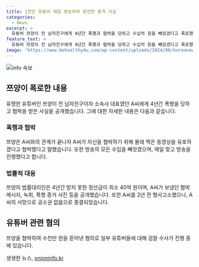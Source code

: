 ```yaml
---
title: 1천만 유튜버 매일 방송하며 증언한 충격 사실
categories:
  - News
excerpt: >
  유튜버 쯔양이 전 남자친구에게 4년간 폭행과 협박을 당하고 수십억 원을 빼았겼다고 폭로했습니다. 쯔양은 직접 과거를 폭로하겠다는 협박을 당해 수사 과정에서도 혼란을 겪고 있다고 전했습니다. 4년간 받지 못한 정산금이 최소 40억 원에 달하며 해당 남성으로부터의 협박 메시지와 녹취, 폭행 증거 사진까지 법률대리인을 통해 공개했습니다. 혐의를 받는 일부 유튜버들에 대해서는 검찰이 수사에 착수한 것으로 알려졌습니다.
feature_text: >
  유튜버 쯔양이 전 남자친구에게 4년간 폭행과 협박을 당하고 수십억 원을 빼았겼다고 폭로했습니다. 쯔양은 직접 과거를 폭로하겠다는 협박을 당해 수사 과정에서도 혼란을 겪고 있다고 전했습니다. 4년간 받지 못한 정산금이 최소 40억 원에 달하며 해당 남성으로부터의 협박 메시지와 녹취, 폭행 증거 사진까지 법률대리인을 통해 공개했습니다. 혐의를 받는 일부 유튜버들에 대해서는 검찰이 수사에 착수한 것으로 알려졌습니다.
image: 'https://www.behealthy4u.com/wp-content/uploads/2024/06/koreanews.jpg'
---
```


<p><img src="https://www.behealthy4u.com/wp-content/uploads/2024/06/koreanews.jpg" alt="info 속보" /></p>

<h2 data-ke-size="size26">쯔양이 폭로한 내용</h2>

<p data-ke-size="size16">유명한 유튜버인 쯔양이 전 남자친구이자 소속사 대표였던 A씨에게 4년간 폭행을 당하고 협박을 받은 사실을 공개했습니다. 그에 대한 자세한 내용은 다음과 같습니다.</p>

<h3>폭행과 협박</h3>

<p data-ke-size="size16">쯔양은 A씨와의 관계가 끝나자 A씨가 자신을 협박하기 위해 몰래 찍은 동영상을 유포하겠다고 협박했다고 말했습니다. 또한 방송의 모든 수입을 빼앗겼으며, 매일 맞고 방송을 진행했다고 합니다.</p>

<h3>법률적 대응</h3>

<p data-ke-size="size16">쯔양의 법률대리인은 4년간 받지 못한 정산금이 최소 40억 원이며, A씨가 보냈던 협박 메시지, 녹취, 폭행 증거 사진 등을 공개했습니다. 또한 A씨를 2년 전 형사고소했으나, A씨의 사망으로 공소권 없음으로 종결되었습니다.</p>

<h2 data-ke-size="size26">유튜버 관련 혐의</h2>

<p data-ke-size="size16">쯔양을 협박하여 수천만 원을 뜯어낸 혐의로 일부 유튜버들에 대해 검찰 수사가 진행 중에 있습니다.</p>
생생한 뉴스, <a href="https://onioninfo.kr" rel="dofollow">onioninfo.kr</a>



